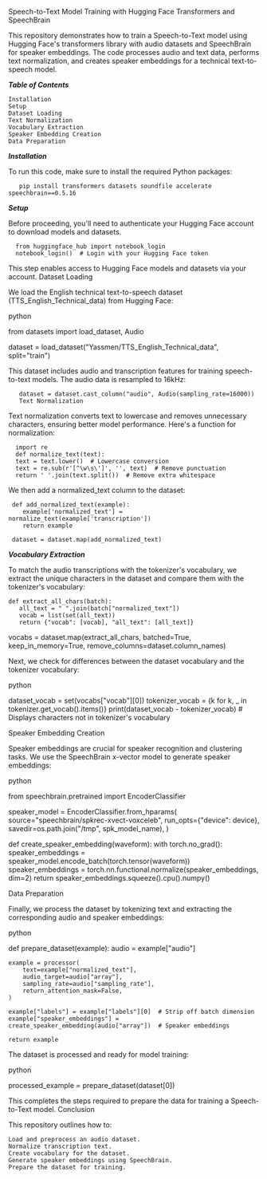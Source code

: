 Speech-to-Text Model Training with Hugging Face Transformers and SpeechBrain

This repository demonstrates how to train a Speech-to-Text model using Hugging Face's transformers library with audio datasets and SpeechBrain for speaker embeddings. The code processes audio and text data, performs text normalization, and creates speaker embeddings for a technical text-to-speech model.

***Table of Contents***

    Installation
    Setup
    Dataset Loading
    Text Normalization
    Vocabulary Extraction
    Speaker Embedding Creation
    Data Preparation

***Installation***

To run this code, make sure to install the required Python packages:

       pip install transformers datasets soundfile accelerate speechbrain==0.5.16

***Setup***

Before proceeding, you'll need to authenticate your Hugging Face account to download models and datasets.

      from huggingface_hub import notebook_login
      notebook_login()  # Login with your Hugging Face token
 
This step enables access to Hugging Face models and datasets via your account.
Dataset Loading

We load the English technical text-to-speech dataset (TTS_English_Technical_data) from Hugging Face:

python

from datasets import load_dataset, Audio

dataset = load_dataset("Yassmen/TTS_English_Technical_data", split="train")

This dataset includes audio and transcription features for training speech-to-text models. The audio data is resampled to 16kHz:



       dataset = dataset.cast_column("audio", Audio(sampling_rate=16000))
       Text Normalization

Text normalization converts text to lowercase and removes unnecessary characters, ensuring better model performance. Here's a function for normalization:

      import re
      def normalize_text(text):
      text = text.lower()  # Lowercase conversion
      text = re.sub(r'[^\w\s\']', '', text)  # Remove punctuation
      return ' '.join(text.split())  # Remove extra whitespace

We then add a normalized_text column to the dataset:

     def add_normalized_text(example):
        example['normalized_text'] = normalize_text(example['transcription'])
        return example

     dataset = dataset.map(add_normalized_text)

***Vocabulary Extraction***

To match the audio transcriptions with the tokenizer's vocabulary, we extract the unique characters in the dataset and compare them with the tokenizer's vocabulary:


    def extract_all_chars(batch):
       all_text = " ".join(batch["normalized_text"])
       vocab = list(set(all_text))
       return {"vocab": [vocab], "all_text": [all_text]}

   vocabs = dataset.map(extract_all_chars, batched=True, keep_in_memory=True, 
   remove_columns=dataset.column_names)

Next, we check for differences between the dataset vocabulary and the tokenizer vocabulary:

python

dataset_vocab = set(vocabs["vocab"][0])
tokenizer_vocab = {k for k, _ in tokenizer.get_vocab().items()}
print(dataset_vocab - tokenizer_vocab)  # Displays characters not in tokenizer's vocabulary

Speaker Embedding Creation

Speaker embeddings are crucial for speaker recognition and clustering tasks. We use the SpeechBrain x-vector model to generate speaker embeddings:

python

from speechbrain.pretrained import EncoderClassifier

speaker_model = EncoderClassifier.from_hparams(
    source="speechbrain/spkrec-xvect-voxceleb",
    run_opts={"device": device},
    savedir=os.path.join("/tmp", spk_model_name),
)

def create_speaker_embedding(waveform):
    with torch.no_grad():
        speaker_embeddings = speaker_model.encode_batch(torch.tensor(waveform))
        speaker_embeddings = torch.nn.functional.normalize(speaker_embeddings, dim=2)
        return speaker_embeddings.squeeze().cpu().numpy()

Data Preparation

Finally, we process the dataset by tokenizing text and extracting the corresponding audio and speaker embeddings:

python

def prepare_dataset(example):
    audio = example["audio"]

    example = processor(
        text=example["normalized_text"],
        audio_target=audio["array"],
        sampling_rate=audio["sampling_rate"],
        return_attention_mask=False,
    )

    example["labels"] = example["labels"][0]  # Strip off batch dimension
    example["speaker_embeddings"] = create_speaker_embedding(audio["array"])  # Speaker embeddings

    return example

The dataset is processed and ready for model training:

python

processed_example = prepare_dataset(dataset[0])

This completes the steps required to prepare the data for training a Speech-to-Text model.
Conclusion

This repository outlines how to:

    Load and preprocess an audio dataset.
    Normalize transcription text.
    Create vocabulary for the dataset.
    Generate speaker embeddings using SpeechBrain.
    Prepare the dataset for training.
